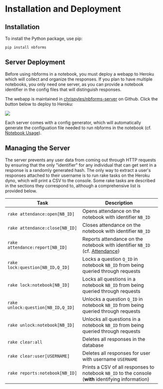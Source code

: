 # Installation and Deployment

## Installation

To install the Python package, use pip:

```
pip install nbforms
```

## Server Deployment

Before using nbforms in a notebook, you must deploy a webapp to Heroku which will collect and organize the responses. If you plan to have multiple notebooks, you only need one server, as you can provide a notebook identifier in the config files that will distinguish responses.

The webapp is maintained in [chrispyles/nbforms-server](https://github.com/chrispyles/nbforms-server) on Github. Click the button below to deploy to Heroku:

[![](https://www.herokucdn.com/deploy/button.svg)](https://heroku.com/deploy?template=https://github.com/chrispyles/nbforms-server)

Each server comes with a config generator, which will automatically generate the configuation file needed to run nbforms in the notebook (cf. [Notebook Usage](notebook_usage.md)).

## Managing the Server

The server prevents any user data from coming out through HTTP requests by ensuring that the only "identifier" for any individual that can get sent in a response is a randomly generated hash. The only way to extract a user's responses attached to their username is to run rake tasks on the Heroku dyno, which will print a CSV to the console. Some rake tasks are described in the sections they correspond to, although a comprehensive list is provided below.

| Task | Description |
|------|-------------|
| `rake attendance:open[NB_ID]` | Opens attendance on the notebook with identifier `NB_ID` |
| `rake attendance:close[NB_ID]` | Closes attendance on the notebook with identifier `NB_ID` |
| `rake attendance:report[NB_ID]` | Reports attendance on the notebook with identifier `NB_ID` (cf. [Attendance](attendance.md)) |
| `rake lock:question[NB_ID,Q_ID]` | Locks a question `Q_ID` in notebook `NB_ID` from being queried through requests |
| `rake lock:notebook[NB_ID]` | Locks all questions in a notebook `NB_ID` from being queried through requests |
| `rake unlock:question[NB_ID,Q_ID]` | Unlocks a question `Q_ID` in notebook `NB_ID` from being queried through requests |
| `rake unlock:notebook[NB_ID]` | Unlocks all questions in a notebook `NB_ID` from being queried through requests |
| `rake clear:all` | Deletes all responses in the database |
| `rake clear:user[USERNAME]` | Deletes all responses for user with username `USERNAME` |
| `rake reports:notebook[NB_ID]` | Prints a CSV of all responses to notebook `NB_ID` to the console (**with** identifying information) |

<!-- rake tasks, etc. -->
